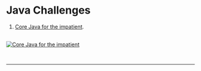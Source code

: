# Java Challenges

1. [Core Java for the impatient](https://github.com/cleophasmashiri/core-java-for-impatient).
<br><br>

[![Core Java for the impatient](cci.jpeg)](https://github.com/cleophasmashiri/core-java-for-impatient)

<br>

---

